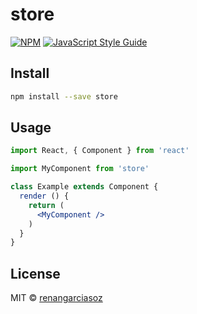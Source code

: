 # store

> 

[![NPM](https://img.shields.io/npm/v/store.svg)](https://www.npmjs.com/package/store) [![JavaScript Style Guide](https://img.shields.io/badge/code_style-standard-brightgreen.svg)](https://standardjs.com)

## Install

```bash
npm install --save store
```

## Usage

```jsx
import React, { Component } from 'react'

import MyComponent from 'store'

class Example extends Component {
  render () {
    return (
      <MyComponent />
    )
  }
}
```

## License

MIT © [renangarciasoz](https://github.com/renangarciasoz)
